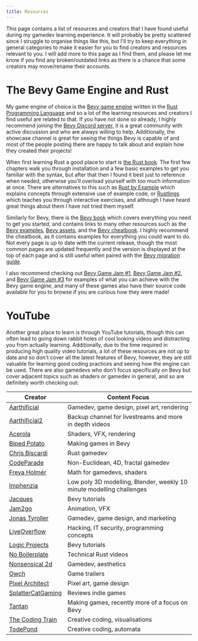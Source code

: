 ```yaml
---
title: Resources
---
```


This page contains a list of resources and creators that I have found useful during my gamedev learning experience. It will probably be pretty scattered since I struggle to organise things like this, but I'll try to keep everything in general categories to make it easier for you to find creators and resources relevant to you. I will add more to this page as I find them, and please let me know if you find any broken/outdated links as there is a chance that some creators may move/rename their accounts.

# The Bevy Game Engine and Rust
My game engine of choice is the [Bevy game engine](https://bevyengine.org) written in the [Rust Programming Language](https://www.rust-lang.org) and so a lot of the learning resources and creators I find useful are related to that. If you have not done so already, I highly recommend joining the [Bevy Discord server](https://discord.com/invite/bevy), it is a great community with active discussion and who are always willing to help. Additionally, the showcase channel is great for seeing the things Bevy is capable of and most of the people posting there are happy to talk about and explain how they created their projects!

When first learning Rust a good place to start is [the Rust book](https://doc.rust-lang.org/beta/book/index.html). The first few chapters walk you through installation and a few basic examples to get you familiar with the syntax, but after that then I found it best just to reference when needed, otherwise you'll overload yourself with too much information at once. There are alternatives to this such as [Rust by Example](https://doc.rust-lang.org/rust-by-example/) which explains concepts through extensive use of example code, or [Rustlings](https://github.com/rust-lang/rustlings) which teaches you through interactive exercises, and although I have heard great things about them I have not tried them myself.

Similarly for Bevy, there is the [Bevy book](https://bevyengine.org/learn/book/introduction/) which covers everything you need to get you started, and contains links to many other resources such as the [Bevy examples](https://github.com/bevyengine/bevy/tree/latest/examples#examples), [Bevy assets](https://bevyengine.org/assets/), and the [Bevy cheatbook](https://bevy-cheatbook.github.io/). I highly recommend the cheatbook, as it contains examples for everything you could want to do. Not every page is up to date with the current release, though the most common pages are updated frequently and the version is displayed at the top of each page and is still useful when paired with the [Bevy migration guide](https://bevyengine.org/learn/migration-guides/introduction/).

I also recommend checking out [Bevy Game Jam #1](https://itch.io/jam/bevy-jam-1), [Bevy Game Jam #2](https://itch.io/jam/bevy-jam-2), and [Bevy Game Jam #3](https://itch.io/jam/bevy-jam-3) for examples of what you can achieve with the Bevy game engine, and many of these games also have their source code available for you to browse if you are curious how they were made! 

# YouTube
Another great place to learn is through YouTube tutorials, though this can often lead to going down rabbit holes of cool looking videos and distracting you from actually learning. Additionally, due to the time required in producing high quality video tutorials, a lot of these resources are not up to date and so don't cover all the latest features of Bevy, however, they are still valuable for learning good coding practices and seeing how the engine can be used. There are also gamedevs who don't focus specifically on Bevy but cover adjacent topics such as shaders or gamedev in general, and so are definitely worth checking out:

| Creator                                                         | Content Focus                                                         |
| --------------------------------------------------------------- | --------------------------------------------------------------------- |
| [Aarthificial ](https://www.youtube.com/@aarthificial)          | Gamedev, game design, pixel art, rendering                            |
| [Aarthificial2](https://www.youtube.com/@aarthificial2)         | Backup channel for livestreams and more in depth videos               |
| [Acerola](https://www.youtube.com/@Acerola_t)                   | Shaders, VFX, rendering                                               |
| [Biped Potato](https://www.youtube.com/@bipedpotato)            | Making games in Bevy                                                  |
| [Chris Biscardi](https://www.youtube.com/@chrisbiscardi)        | Rust gamedev                                                          |
| [CodeParade](https://www.youtube.com/@CodeParade)               | Non-Euclidean, 4D, fractal gamedev                                    |
| [Freya Holmér](https://www.youtube.com/@Acegikmo)               | Math for gamedevs, shaders                                            |
| [Imphenzia](https://www.youtube.com/@Imphenzia)                 | Low poly 3D modelling, Blender, weekly 10 minute modelling challenges |
| [Jacques](https://www.youtube.com/@jacques-dev)                 | Bevy tutorials                                                        |
| [Jam2go](https://www.youtube.com/@Jam2go)                       | Animation, VFX                                                        |
| [Jonas Tyroller](https://www.youtube.com/@JonasTyroller)        | Gamedev, game design, and marketing                                   |
| [LiveOverflow](https://www.youtube.com/@LiveOverflow)           | Hacking, IT security, programming concepts                            |
| [Logic Projects](https://www.youtube.com/@logicprojects)        | Bevy tutorials                                                        |
| [No Boilerplate](https://www.youtube.com/@NoBoilerplate)        | Technical Rust videos                                                 |
| [Nonsensical 2d](https://www.youtube.com/@Nonsensical2D)        | Gamedev, aesthetics                                                   |
| [Owch](https://www.youtube.com/@owch_hurts)                     | Game trailers                                                         |
| [Pixel Architect](https://www.youtube.com/@PixelArchitect)      | Pixel art, game design                                                |
| [SplatterCatGaming](https://www.youtube.com/@Splattercatgaming) | Reviews indie games                                                   |
| [Tantan](https://www.youtube.com/@Tantandev)                    | Making games, recently more of a focus on Bevy                        |
| [The Coding Train](https://www.youtube.com/@TheCodingTrain)     | Creative coding, visualisations                                       |
| [TodePond](https://www.youtube.com/@TodePond)                   | Creative coding, automata                                             |

